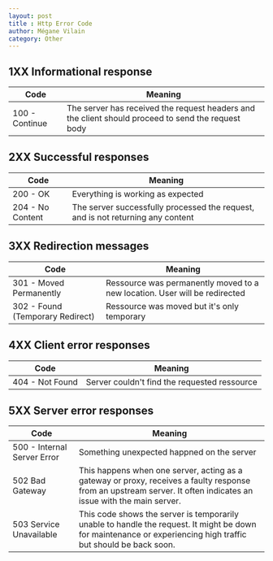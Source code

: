 ```yaml
---
layout: post
title : Http Error Code
author: Mégane Vilain
category: Other
---
```


## 1XX Informational response

|Code|Meaning|
|---|---
100 - Continue|The server has received the request headers and the client should proceed to send the request body 

## 2XX Successful responses

|Code|Meaning|
|---|---|
200 - OK|Everything is working as expected 
|204 - No Content|The server successfully processed the request, and is not returning any content

## 3XX Redirection messages

|Code|Meaning|
|---|---|
301 - Moved Permanently| Ressource was permanently moved to a new location. User will be redirected
302 - Found (Temporary Redirect) | Ressource was moved but it's only temporary

## 4XX Client error responses

|Code|Meaning|
|---|---|
404 - Not Found| Server couldn't find the requested ressource

## 5XX Server error responses

|Code|Meaning|
|---|---|
500 - Internal Server Error| Something unexpected happned on the server
502 Bad Gateway|This happens when one server, acting as a gateway or proxy, receives a faulty response from an upstream server. It often indicates an issue with the main server.
503 Service Unavailable| This code shows the server is temporarily unable to handle the request. It might be down for maintenance or experiencing high traffic but should be back soon.


